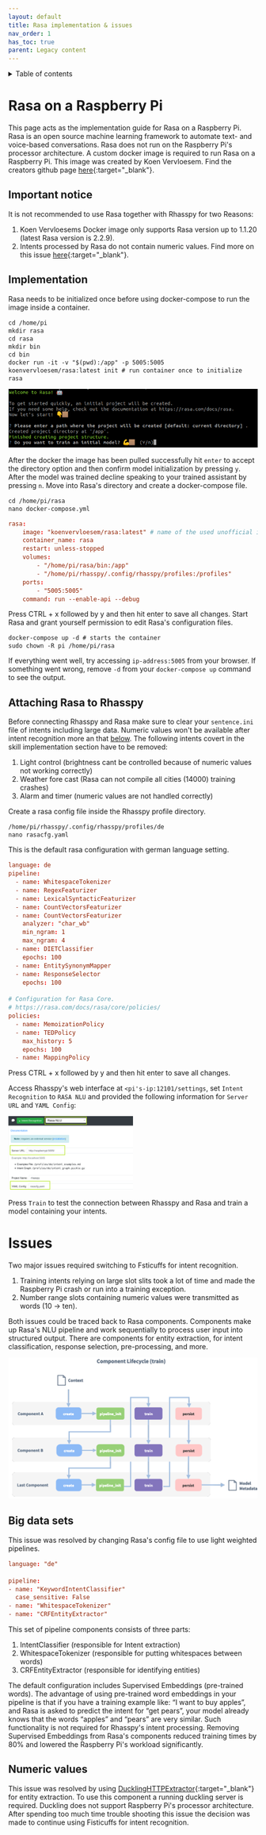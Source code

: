 ```yaml
---
layout: default
title: Rasa implementation & issues
nav_order: 1
has_toc: true
parent: Legacy content
---
```

<details closed markdown="block">
  <summary>
    Table of contents
  </summary>
  {: .text-delta }
1. TOC
{:toc}
</details>

# Rasa on a Raspberry Pi

This page acts as the implementation guide for Rasa on a Raspberry Pi. Rasa is an open source machine learning framework to automate text- and voice-based conversations. Rasa does not run on the Raspberry Pi's processor architecture. A custom docker image is required to run Rasa on a Raspberry Pi. This image was created by Koen Vervloesem. Find the creators github page [here](https://github.com/koenvervloesem/rasa-docker-arm){:target="_blank"}.

## Important notice

It is not recommended to use Rasa together with Rhasspy for two Reasons: 
1. Koen Vervloesems Docker image only supports Rasa version up to 1.1.20 (latest Rasa version is 2.2.9). 
2. Intents processed by Rasa do not contain numeric values. Find more on this issue [here](legacy-rasa-implementation.html#issues){:target="_blank"}.

## Implementation

Rasa needs to be initialized once before using docker-compose to run the image inside a container.

```shell
cd /home/pi
mkdir rasa
cd rasa
mkdir bin
cd bin
docker run -it -v "$(pwd):/app" -p 5005:5005 koenvervloesem/rasa:latest init # run container once to initialize rasa
```

<img src="../img/rasa_confirm.png" style="max-width: 100%;"/>

After the docker the image has been pulled successfully hit ```enter``` to accept the directory option and then confirm model initialization by pressing ```y```.
After the model was trained decline speaking to your trained assistant by pressing ```n```. Move into Rasa's directory and create a docker-compose file.

```shell
cd /home/pi/rasa
nano docker-compose.yml
```
```conf
rasa:
    image: "koenvervloesem/rasa:latest" # name of the used unofficial image
    container_name: rasa
    restart: unless-stopped
    volumes:
        - "/home/pi/rasa/bin:/app"
        - "/home/pi/rhasspy/.config/rhasspy/profiles:/profiles"
    ports:
        - "5005:5005"
    command: run --enable-api --debug
```
Press CTRL + x followed by y and then hit enter to save all changes.
Start Rasa and grant yourself permission to edit Rasa's configuration files.

```shell
docker-compose up -d # starts the container
sudo chown -R pi /home/pi/rasa
```
If everything went well, try accessing ```ip-address:5005``` from your browser. If something went wrong, remove ```-d``` from your ```docker-compose up``` command to see the output.

## Attaching Rasa to Rhasspy

Before connecting Rhasspy and Rasa make sure to clear your ```sentence.ini``` file of intents including large data. Numeric values won't be available after intent recognition more an that [below](). The following intents covert in the skill implementation section have to be removed:

1. Light control (brightness cant be controlled because of numeric values not working correctly)
2. Weather fore cast (Rasa can not compile all cities (14000) training crashes)
3. Alarm and timer (numeric values are not handled correctly)

Create a rasa config file inside the Rhasspy profile directory.

```shell
/home/pi/rhasspy/.config/rhasspy/profiles/de
nano rasacfg.yaml
```
This is the default rasa configuration with german language setting.

```conf
language: de
pipeline:
  - name: WhitespaceTokenizer
  - name: RegexFeaturizer
  - name: LexicalSyntacticFeaturizer
  - name: CountVectorsFeaturizer
  - name: CountVectorsFeaturizer
    analyzer: "char_wb"
    min_ngram: 1
    max_ngram: 4
  - name: DIETClassifier
    epochs: 100
  - name: EntitySynonymMapper
  - name: ResponseSelector
    epochs: 100

# Configuration for Rasa Core.
# https://rasa.com/docs/rasa/core/policies/
policies:
  - name: MemoizationPolicy
  - name: TEDPolicy
    max_history: 5
    epochs: 100
  - name: MappingPolicy

```
Press CTRL + x followed by y and then hit enter to save all changes.

Access Rhasspy's web interface at ```<pi's-ip:12101/settings```, set ```Intent Recognition``` to ```RASA NLU``` and provided the following information for ```Server URL``` and ```YAML Config```:

<img src="../img/rasa_rhasspy_config.png" style="max-width: 50%;"/>

Press ```Train``` to test the connection between Rhasspy and Rasa and train a model containing your intents. 

# Issues 

Two major issues required switching to Fsticuffs for intent recognition.

1. Training intents relying on large slot slits took a lot of time and made the Raspberry Pi crash or run into a training exception. 
2. Number range slots containing numeric values were transmitted as words (10 -> ten).

Both issues could be traced back to Rasa components. Components make up Rasa's NLU pipeline and work sequentially to process user input into structured output. There are components for entity extraction, for intent classification, response selection, pre-processing, and more.

<img src="../img/rasa_component.png" style="max-width: 100%;"/>

## Big data sets

This issue was resolved by changing Rasa's config file to use light weighted pipelines. 

```conf
language: "de"

pipeline:
- name: "KeywordIntentClassifier"
  case_sensitive: False
- name: "WhitespaceTokenizer"  
- name: "CRFEntityExtractor"
```

This set of pipeline components consists of three parts:

1. IntentClassifier (responsible for Intent extraction)
2. WhitespaceTokenizer (responsible for putting whitespaces between words)
3. CRFEntityExtractor (responsible for identifying entities)

The default configuration includes Supervised Embeddings (pre-trained words). The advantage of using pre-trained word embeddings in your pipeline is that if you have a training example like: “I want to buy apples”, and Rasa is asked to predict the intent for “get pears”, your model already knows that the words “apples” and “pears” are very similar. Such functionality is not required for Rhasspy's intent processing. Removing Supervised Embeddings from Rasa's components reduced training times by 80% and lowered the Raspberry Pi's workload significantly.

## Numeric values

This issue was resolved by using [DucklingHTTPExtractor](https://rasa.com/docs/rasa/components#ducklinghttpextractor){:target="_blank"} for entity extraction. To use this component a running duckling server is required. Duckling does not support Raspberry Pi's processor architecture. After spending too much time trouble shooting this issue the decision was made to continue using Fisticuffs for intent recognition.


